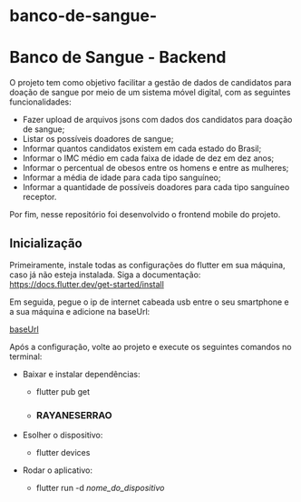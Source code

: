 # banco-de-sangue-
# Banco de Sangue - Backend

O projeto tem como objetivo facilitar a gestão de dados de candidatos para doação de sangue por meio de um sistema móvel digital, com as seguintes funcionalidades:

- Fazer upload de arquivos jsons com dados dos candidatos para doação de sangue;
- Listar os possíveis doadores de sangue;
- Informar quantos candidatos existem em cada estado do Brasil;
- Informar o IMC médio em cada faixa de idade de dez em dez anos;
- Informar o percentual de obesos entre os homens e entre as mulheres;
- Informar a média de idade para cada tipo sanguíneo;
- Informar a quantidade de possíveis doadores para cada tipo sanguíneo receptor.

Por fim, nesse repositório foi desenvolvido o frontend mobile do projeto.

## Inicialização

Primeiramente, instale todas as configurações do flutter em sua máquina, caso já não esteja instalada. Siga a documentação: https://docs.flutter.dev/get-started/install

Em seguida, pegue o ip de internet cabeada usb entre o seu smartphone e a sua máquina e adicione na baseUrl: 

[baseUrl](./lib/src/constants/api_constant.dart)

Após a configuração, volte ao projeto e execute os seguintes comandos no terminal:

- Baixar e instalar dependências:
    - flutter pub get
 
    - ### RAYANESERRAO
  
- Esolher o dispositivo:
    - flutter devices

- Rodar o aplicativo:
  - flutter run -d _nome_do_dispositivo_

